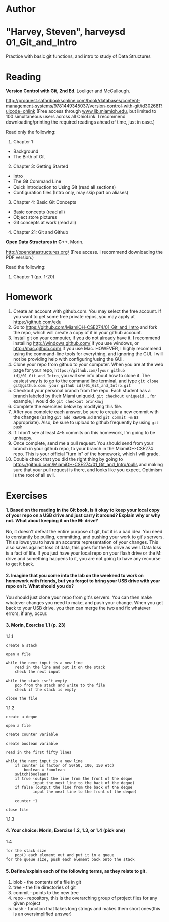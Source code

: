 Author
==========
"Harvey, Steven", harveysd
01_Git_and_Intro
================

Practice with basic git functions, and intro to study of Data Structures

Reading
=======

**Version Control with Git, 2nd Ed**. Loeliger and McCullough. 

http://proquest.safaribooksonline.com/book/databases/content-management-systems/9781449345037/version-control-with-git/id302681?uicode=ohlink (Free access through www.lib.miamioh.edu, but limited to 100 simultaneous users across all OhioLink. I recommend downloading/printing the required readings ahead of time, just in case.)

Read only the following:

1. Chapter 1
  * Background
  * The Birth of Git
2. Chapter 3: Getting Started
  * Intro
  * The Git Command Line
  * Quick Introduction to Using Git (read all sections)
  * Configuration files (Intro only, may skip part on aliases)
3. Chapter 4: Basic Git Concepts
  * Basic concepts (read all)
  * Object store pictures
  * Git concepts at work (read all)
4. Chapter 21: Git and Github

**Open Data Structures in C++**. Morin. 

http://opendatastructures.org/ (Free access. I recommend downloading the PDF version.)

Read the following:

1. Chapter 1 (pp. 1-20)

Homework
========

1. Create an account with github.com. You may select the free account. If you want to get some free private repos, you may apply at https://github.com/edu
2. Go to https://github.com/MiamiOH-CSE274/01_Git_and_Intro and fork the repo, which will create a copy of it in your github account.
3. Install git on your computer, if you do not already have it. I recommend installing http://windows.github.com/ if you use windows, or http://mac.github.com/ if you use Mac. HOWEVER, I highly recommend using the command-line tools for everything, and ignoring the GUI. I will not be providing help with configuring/using the GUI.
4. Clone your repo from github to your computer. When you are at the web page for your repo, `https://github.com/[your github id]/01_Git_and_Intro`, you will see info about how to clone it. The easiest way is to go to the command line terminal, and type `git clone git@github.com:[your github id]/01_Git_and_Intro.git`
5. Checkout your personal branch from the repo. Each student has a branch labeled by their Miami uniqueid. `git checkout uniqueid` ... for example, I would do `git checkout brinkmwj`
6. Complete the exercises below by modifying this file.
7. After you complete each answer, be sure to create a new commit with the changes (using `git add README.md` and `git commit -m` as appropriate). Also, be sure to upload to github frequently by using `git push`
8. If I don't see at least 4-5 commits on this homework, I'm going to be unhappy.
9. Once complete, send me a pull request. You should send from your branch in your github repo, to your branch in the MiamiOH-CSE274 repo. This is your official "turn in" of the homework, which I will grade.
10. Double check that you did the right thing by going to https://github.com/MiamiOH-CSE274/01_Git_and_Intro/pulls and making sure that your pull request is there, and looks like you expect. Optimism is the root of all evil.

Exercises
=========

#### 1. Based on the reading in the Git book, is it okay to keep your local copy of your repo on a USB drive and just carry it around? Explain why or why not. What about keeping it on the M: drive?

No, it doesn't defeat the entire purpose of git, but it is a bad idea. You need to constantly be pulling, committing, and pushing your work to git's servers. This allows you to have an accurate representation of your changes. This also saves against loss of data, this goes for the M: drive as well. Data loss is a fact of life. If you just have your local repo on your flash drive or the M: drive and something happens to it, you are not going to have any recourse to get it back.

#### 2. Imagine that you come into the lab on the weekend to work on homework with friends, but you forgot to bring your USB drive with your repo on it. What should you do?

You should just clone your repo from git's servers. You can then make whatever changes you need to make, and push your change. When you get back to your USB drive, you then can merge the two and fix whatever errors, if any, occur.

#### 3. Morin, Exercise 1.1 (p. 23)

1.1.1 
	
	create a stack
	
	open a file
	
	while the next input is a new line
		read in the line and put it on the stack
		check the next input
	
	while the stack isn't empty
		pop from the stack and write to the file
		check if the stack is empty
	
	close the file
	
1.1.2
	
	create a deque
	
	open a file
	
	create counter variable
	
	create boolean variable
	
	read in the first fifty lines
	
	while the next input is a new line
		if counter is factor of 50(50, 100, 150 etc)
			boolean = !boolean
		switch(boolean)
		if true (output the line from the front of the deque
				input the next line to the back of the deque)
		if false (output the line from the back of the deque
				input the next line to the front of the deque)
				
		counter +1	

	close file
	
1.1.3


#### 4. Your choice: Morin, Exercise 1.2, 1.3, or 1.4 (pick one)

1.4

	for the stack size
		pop() each element out and put it in a queue
	for the queue size, push each element back onto the stack

#### 5. Define/explain each of the following terms, as they relate to git.

1. blob - the contents of a file in git
2. tree - the file directories of git
3. commit - points to the new tree
4. repo - repository, this is the overarching group of project files for any given project
5. hash - function that takes long strings and makes them short ones(this is an oversimplified answer)